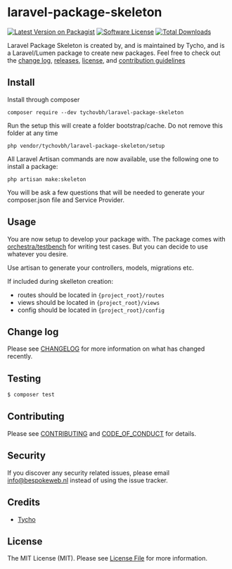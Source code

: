 # laravel-package-skeleton

[![Latest Version on Packagist][ico-version]][link-packagist]
[![Software License][ico-license]](LICENSE.md)
[![Total Downloads][ico-downloads]][link-downloads]

Laravel Package Skeleton is created by, and is maintained by Tycho, and is a Laravel/Lumen package to create new packages. Feel free to check out the [change log](CHANGELOG.md), [releases](https://github.com/tychovbh/laravel-package-skeleton/releases), [license](LICENSE.md), and [contribution guidelines](CONTRIBUTING.md)


## Install
Install through composer

    composer require --dev tychovbh/laravel-package-skeleton

Run the setup this will create a folder bootstrap/cache. Do not remove this folder at any time
    
    php vendor/tychovbh/laravel-package-skeleton/setup

All Laravel Artisan commands are now available, use the following one to install a package:

    php artisan make:skeleton
    
You will be ask a few questions that will be needed to generate your composer.json file and Service Provider. 

## Usage

You are now setup to develop your package with. The package comes with [orchestra/testbench](https://github.com/orchestral/testbench) for writing test cases. But you can decide to use whatever you desire.

Use artisan to generate your controllers, models, migrations etc.

If included during skelleton creation:
- routes should be located in `{project_root}/routes`
- views should be located in `{project_root}/views`
- config should be located in `{project_root}/config`

## Change log

Please see [CHANGELOG](CHANGELOG.md) for more information on what has changed recently.

## Testing

``` bash
$ composer test
```

## Contributing

Please see [CONTRIBUTING](CONTRIBUTING.md) and [CODE_OF_CONDUCT](CODE_OF_CONDUCT.md) for details.

## Security

If you discover any security related issues, please email info@bespokeweb.nl instead of using the issue tracker.

## Credits

- [Tycho][link-author]

## License

The MIT License (MIT). Please see [License File](LICENSE.md) for more information.

[ico-version]: https://img.shields.io/packagist/v/tychovbh/laravel-package-skeleton.svg?style=flat-square
[ico-license]: https://img.shields.io/badge/license-MIT-brightgreen.svg?style=flat-square
[ico-travis]: https://img.shields.io/travis/tychovbh/laravel-package-skeleton/master.svg?style=flat-square
[ico-scrutinizer]: https://img.shields.io/scrutinizer/coverage/g/tychovbh/laravel-package-skeleton.svg?style=flat-square
[ico-code-quality]: https://img.shields.io/scrutinizer/g/tychovbh/laravel-package-skeleton.svg?style=flat-square
[ico-downloads]: https://img.shields.io/packagist/dt/tychovbh/laravel-package-skeleton.svg?style=flat-square

[link-packagist]: https://packagist.org/packages/tychovbh/laravel-package-skeleton
[link-travis]: https://travis-ci.org/tychovbh/laravel-package-skeleton
[link-scrutinizer]: https://scrutinizer-ci.com/g/tychovbh/laravel-package-skeleton/code-structure
[link-code-quality]: https://scrutinizer-ci.com/g/tychovbh/laravel-package-skeleton
[link-downloads]: https://packagist.org/packages/tychovbh/laravel-package-skeleton
[link-author]: https://github.com/tychovbh
[link-contributors]: ../../contributors
